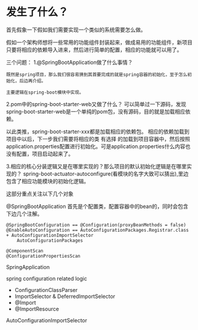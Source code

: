 # 发生了什么？

首先假象一下假如我们需要实现一个类似的系统需要怎么做。

假如一个架构师想将一些常用的功能组件封装起来，做成易用的功能组件，新项目只要将相应的依赖导入进来，然后进行简单的配置，相应的功能就可以用了。

三个问题：
1.@SpringBootApplication做了什么事情？

    既然是spring项目，那么我们很容易猜到其首要完成的就是spring容器的初始化，至于怎么初始化，后边再介绍。
    
    主要逻辑在spring-boot模块中实现。
    
2.pom中的spring-boot-starter-web又做了什么？
可以简单过一下源码，发现spring-boot-starter-web是一个单纯的pom包，没有源码，目的就是加载相应依赖。

以此类推，spring-boot-starter-xxx都是加载相应的依赖包。
相应的依赖加载到项目中以后，下一步我们需要将相应的类 有选择 的加载到项目容器中，然后按照application.properties配置进行初始化。可是application.properties什么内容也没有配置，项目启动起来了。

3.相应的核心分装逻辑又是在哪里实现的？那么项目的默认初始化逻辑是在哪里实现的？
spring-boot-actuator-autoconfigure(看模块的名字大致可以猜出),里边包含了相应功能模块的初始化逻辑。


这部分重点关注以下几个对象

@SpringBootApplication 
    首先是个配置类，配置容器中的bean的，同时会包含下边几个注解。
    
    @SpringBootConfiguration == @Configuration(proxyBeanMethods = false)
    @EnableAutoConfiguration == AutoConfigurationPackages.Registrar.class + AutoConfigurationImportSelector
        AutoConfigurationPackages 
    
    @ComponentScan
    @ConfigurationPropertiesScan


SpringApplication

spring configuration related logic

- ConfigurationClassParser
- ImportSelector & DeferredImportSelector
- @Import
- @ImportResource

AutoConfigurationImportSelector

